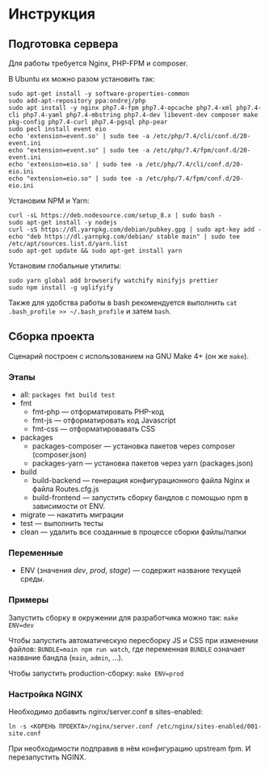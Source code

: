# Инструкция

## Подготовка сервера
Для работы требуется Nginx, PHP-FPM и composer.

В Ubuntu их можно разом установить так:
```
sudo apt-get install -y software-properties-common
sudo add-apt-repository ppa:ondrej/php
sudo apt install -y nginx php7.4-fpm php7.4-opcache php7.4-xml php7.4-cli php7.4-yaml php7.4-mbstring php7.4-dev libevent-dev composer make pkg-config php7.4-curl php7.4-pgsql php-pear
sudo pecl install event eio
echo 'extension=event.so' | sudo tee -a /etc/php/7.4/cli/conf.d/20-event.ini
echo "extension=event.so" | sudo tee -a /etc/php/7.4/fpm/conf.d/20-event.ini
echo 'extension=eio.so' | sudo tee -a /etc/php/7.4/cli/conf.d/20-eio.ini
echo "extension=eio.so" | sudo tee -a /etc/php/7.4/fpm/conf.d/20-eio.ini
```

Установим NPM и Yarn:
```
curl -sL https://deb.nodesource.com/setup_8.x | sudo bash -
sudo apt-get install -y nodejs
curl -sS https://dl.yarnpkg.com/debian/pubkey.gpg | sudo apt-key add -
echo "deb https://dl.yarnpkg.com/debian/ stable main" | sudo tee /etc/apt/sources.list.d/yarn.list
sudo apt-get update && sudo apt-get install yarn
```

Установим глобальные утилиты:
```
sudo yarn global add browserify watchify minifyjs prettier
sudo npm install -g uglifyify
```

Также для удобства работы в bash рекомендуется выполнить `cat .bash_profile >> ~/.bash_profile` и затем `bash`. 

## Сборка проекта

Сценарий построен с использованием на GNU Make 4+ (он же `make`).
 
### Этапы
* all: `packages fmt build test`
* fmt
    * fmt-php — отформатировать PHP-код
    * fmt-js — отформатировать код Javascript
    * fmt-css — отформатировавать CSS
* packages
    * packages-composer — установка пакетов через composer (composer.json)
    * packages-yarn — установка пакетов через yarn (packages.json)
* build
    * build-backend — генерация конфигурационного файла Nginx и файла Routes.cfg.js
    * build-frontend — запустить сборку бандлов с помощью npm в зависимости от ENV.
* migrate — накатить миграции
* test — выполнить тесты 
* clean — удалить все созданные в процессе сборки файлы/папки

### Переменные
* ENV (значения _dev_, _prod_, _stage_) — содержит название текущей среды.


### Примеры
 
Запустить сборку в окружении для разработчика можно так:  `make ENV=dev`

Чтобы запустить автоматическую пересборку JS и CSS при изменении файлов: `BUNDLE=main npm run watch`,
где переменная `BUNDLE` означает название бандла (`main`, `admin`, ...).

Чтобы запустить production-сборку: `make ENV=prod`


### Настройка NGINX

Необходимо добавить nginx/server.conf в sites-enabled: 

`ln -s <КОРЕНЬ ПРОЕКТА>/nginx/server.conf /etc/nginx/sites-enabled/001-site.conf`

При необходимости подправив в нём конфигурацию upstream fpm. И перезапустить NGINX.
